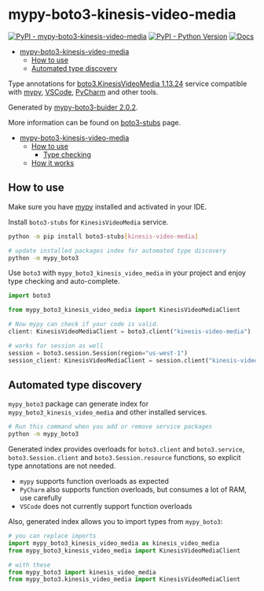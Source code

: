 # mypy-boto3-kinesis-video-media

[![PyPI - mypy-boto3-kinesis-video-media](https://img.shields.io/pypi/v/mypy-boto3-kinesis-video-media.svg?color=blue)](https://pypi.org/project/mypy-boto3-kinesis-video-media)
[![PyPI - Python Version](https://img.shields.io/pypi/pyversions/mypy-boto3-kinesis-video-media.svg?color=blue)](https://pypi.org/project/mypy-boto3-kinesis-video-media)
[![Docs](https://img.shields.io/readthedocs/mypy-boto3-builder.svg?color=blue)](https://mypy-boto3-builder.readthedocs.io/)

- [mypy-boto3-kinesis-video-media](#mypy-boto3-kinesis-video-media)
  - [How to use](#how-to-use)
  - [Automated type discovery](#automated-type-discovery)


Type annotations for
[boto3.KinesisVideoMedia 1.13.24](https://boto3.amazonaws.com/v1/documentation/api/1.13.24/reference/services/kinesis-video-media.html#KinesisVideoMedia) service
compatible with [mypy](https://github.com/python/mypy), [VSCode](https://code.visualstudio.com/),
[PyCharm](https://www.jetbrains.com/pycharm/) and other tools.

Generated by [mypy-boto3-buider 2.0.2](https://github.com/vemel/mypy_boto3_builder).

More information can be found on [boto3-stubs](https://pypi.org/project/boto3-stubs/) page.

- [mypy-boto3-kinesis-video-media](#mypy-boto3-kinesis-video-media)
  - [How to use](#how-to-use)
    - [Type checking](#type-checking)
  - [How it works](#how-it-works)

## How to use

Make sure you have [mypy](https://github.com/python/mypy) installed and activated in your IDE.

Install `boto3-stubs` for `KinesisVideoMedia` service.

```bash
python -m pip install boto3-stubs[kinesis-video-media]

# update installed packages index for automated type discovery
python -m mypy_boto3
```

Use `boto3` with `mypy_boto3_kinesis_video_media` in your project and enjoy type checking and auto-complete.

```python
import boto3

from mypy_boto3_kinesis_video_media import KinesisVideoMediaClient

# Now mypy can check if your code is valid.
client: KinesisVideoMediaClient = boto3.client("kinesis-video-media")

# works for session as well
session = boto3.session.Session(region="us-west-1")
session_client: KinesisVideoMediaClient = session.client("kinesis-video-media")

```

## Automated type discovery

`mypy_boto3` package can generate index for `mypy_boto3_kinesis_video_media` and other installed services.

```bash
# Run this command when you add or remove service packages
python -m mypy_boto3
```

Generated index provides overloads for `boto3.client` and `boto3.service`,
`boto3.Session.client` and `boto3.Session.resource` functions,
so explicit type annotations are not needed.

- `mypy` supports function overloads as expected
- `PyCharm` also supports function overloads, but consumes a lot of RAM, use carefully
- `VSCode` does not currently support function overloads

Also, generated index allows you to import types from `mypy_boto3`:

```python
# you can replace imports
import mypy_boto3_kinesis_video_media as kinesis_video_media
from mypy_boto3_kinesis_video_media import KinesisVideoMediaClient

# with these
from mypy_boto3 import kinesis_video_media
from mypy_boto3.kinesis_video_media import KinesisVideoMediaClient
```